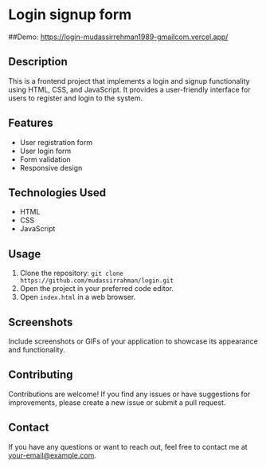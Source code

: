 

# Login signup form

##Demo: https://login-mudassirrehman1989-gmailcom.vercel.app/

## Description

This is a frontend project that implements a login and signup functionality using HTML, CSS, and JavaScript. It provides a user-friendly interface for users to register and login to the system.

## Features

- User registration form
- User login form
- Form validation
- Responsive design

## Technologies Used

- HTML
- CSS
- JavaScript

## Usage

1. Clone the repository: `git clone https://github.com/mudassirrahman/login.git`
2. Open the project in your preferred code editor.
3. Open `index.html` in a web browser.

## Screenshots

Include screenshots or GIFs of your application to showcase its appearance and functionality.

## Contributing

Contributions are welcome! If you find any issues or have suggestions for improvements, please create a new issue or submit a pull request.

## Contact

If you have any questions or want to reach out, feel free to contact me at [your-email@example.com](mailto:your-email@example.com).

